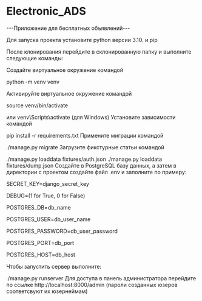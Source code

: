 # Electronic_ADS

---Приложение для бесплатных объявлений---

Для запуска проекта установите python версии 3.10. и pip

После клонирования перейдите в склонированную папку и выполните следующие команды:

Создайте виртуальное окружение командой

python -m venv venv

Активируйте виртуальное окружение командой

source venv/bin/activate

или
venv\Scripts\activate (для Windows)
Установите зависимости командой

pip install -r requirements.txt
Примените миграции командой

./manage.py migrate
Загрузите фикстурные статьи командой

./manage.py loaddata fixtures/auth.json
./manage.py loaddata fixtures/dump.json
Создайте в PostgreSQL базу данных, а затем в директории с проектом создайте файл .env и заполните по примеру:

SECRET_KEY=django_secret_key

DEBUG=(1 for True, 0 for False)

POSTGRES_DB=db_name

POSTGRES_USER=db_user_name

POSTGRES_PASSWORD=db_user_password

POSTGRES_PORT=db_port

POSTGRES_HOST=db_host

Чтобы запустить сервер выполните:

./manage.py runserver
Для доступа в панель администратора перейдите по ссылке http://localhost:8000/admin (пароли созданных юзеров соответсвуют их юзернеймам)
